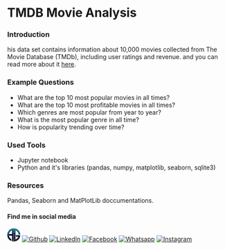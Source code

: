 # TMDB Movie Analysis
### Introduction
his data set contains information about 10,000 movies collected from The Movie Database (TMDb), including user ratings and revenue. and you can read more about it [here](https://www.kaggle.com/tmdb/tmdb-movie-metadata).

### Example Questions
- What are the top 10 most popular movies in all times?
- What are the top 10 most profitable movies in all times?
- Which genres are most popular from year to year?
- What is the most popular genre in all time?
- How is popularity trending over time?

### Used Tools
- Jupyter notebook
- Python and it's libraries (pandas, numpy, matplotlib, seaborn, sqlite3)
### Resources
Pandas, Seaborn and MatPlotLib doccumentations.

#### Find me in social media
[<img src="images/dark.png" width=30 hight=30>](https://ahmed-gharib89.github.io/)
[![Github](https://img.icons8.com/ios-filled/30/000000/github.png "Github")](https://github.com/ahmed-gharib89 "Github")
[![LinkedIn](https://img.icons8.com/ios-glyphs/30/000000/linkedin.png "LinkedIn")](https://www.linkedin.com/in/ahmed-abdel-moniem-gharib/ "LinkedIn")
[![Facebook](https://img.icons8.com/ios-filled/30/000000/facebook-new.png "Facebook")](https://www.facebook.com/just.nimo/)
[![Whatsapp](https://img.icons8.com/ios/30/000000/whatsapp.png "Whatsapp")](https://wa.me/201096995535?text=Hello)
[![Instagram](https://img.icons8.com/ios/30/000000/instagram.png "Instagram")](https://www.instagram.com/ahmed.gharib89/)


